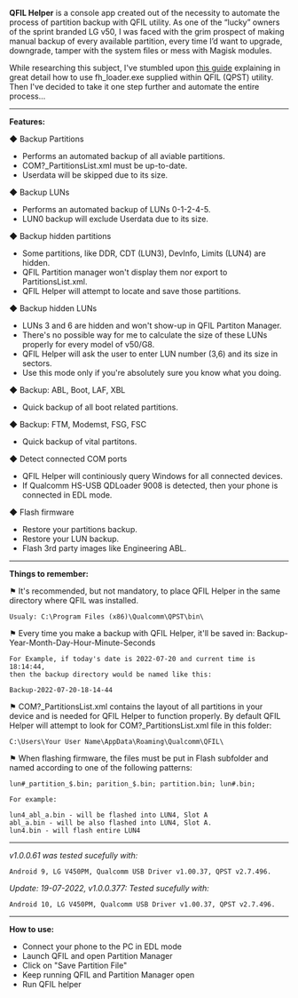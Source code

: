 <b>QFIL Helper</b> is a console app created out of the necessity to automate the process of partition backup with QFIL utility.  As one of the “lucky” owners of the sprint branded LG v50, I was faced with the grim prospect of making manual backup of every available partition, every time I’d want to upgrade, downgrade, tamper with the system files or mess with Magisk modules. 

While researching this subject, I've stumbled upon [this guide](https://forum.xda-developers.com/t/tutorial-full-flash-backup-and-restore.4362809/) explaining in great detail how to use fh_loader.exe supplied within QFIL (QPST) utility. Then I've decided to take it one step further and automate the entire process…

<hr>

<b>Features:</b>

◆ Backup Partitions
<ul>
<li>	Performs an automated backup of all aviable partitions. </li>
<li>	COM?_PartitionsList.xml must be up-to-date. </li>
<li>	Userdata will be skipped due to its size. </li>
</ul>

◆ Backup LUNs
<ul>
<li>	Performs an automated backup of LUNs 0-1-2-4-5.</li>
<li>	LUN0 backup will exclude Userdata due to its size.</li>
</ul>

◆ Backup hidden partitions
<ul>
<li>	Some partitions, like DDR, CDT  (LUN3), DevInfo, Limits (LUN4) are hidden.</li>
<li>	QFIL Partition manager won't display them nor export to PartitionsList.xml.</li>
<li>	QFIL Helper will attempt to locate and save those partitions.</li>
</ul>

◆ Backup hidden LUNs
<ul>
<li>	LUNs 3 and 6 are hidden and won't show-up in QFIL Partiton Manager.</li>
<li>	There's no possible way for me to calculate the size of these LUNs properly for every model of v50/G8.</li>
<li>  QFIL Helper will ask the user to enter LUN number (3,6) and its size in sectors.</li>
<li>  Use this mode only if you're absolutely sure you know what you doing.</li>
</ul>

◆ Backup: ABL, Boot, LAF, XBL
<ul>
<li>	Quick backup of all boot related partitions.</li>
</ul>

◆ Backup: FTM, Modemst, FSG, FSC
<ul>
<li>	Quick backup of vital partitons.</li>
</ul>

◆ Detect connected COM ports
<ul>
<li>	QFIL Helper will continiously query Windows for all connected devices.</li>
<li>	If Qualcomm HS-USB QDLoader 9008 is detected, then your phone is connected in EDL mode.</li>
</ul>

◆ Flash firmware
<ul>
<li>	Restore your partitions backup.</li>
<li>	Restore your LUN backup.</li>
<li>	Flash 3rd party images like Engineering ABL.</li>
</ul>

<hr>

<b>Things to remember:</b>

⚑ It's recommended, but not mandatory, to place QFIL Helper in the same directory where QFIL was installed.

	Usualy: C:\Program Files (x86)\Qualcomm\QPST\bin\

⚑ Every time you make a backup with QFIL Helper, it'll be saved in: Backup-Year-Month-Day-Hour-Minute-Seconds

	For Example, if today's date is 2022-07-20 and current time is 18:14:44,
	then the backup directory would be named like this:
	
	Backup-2022-07-20-18-14-44
	
⚑ COM?_PartitionsList.xml contains the layout of all partitions in your device and is needed for QFIL Helper to function properly. 
By default QFIL Helper will attempt to look for COM?_PartitionsList.xml file in this folder: 

	C:\Users\Your User Name\AppData\Roaming\Qualcomm\QFIL\

⚑ When flashing firmware, the files must be put in Flash subfolder and named according to one of the following patterns:</li>
			
	lun#_partition_$.bin; parition_$.bin; partition.bin; lun#.bin;
		
	For example:
		
	lun4_abl_a.bin - will be flashed into LUN4, Slot A
	abl_a.bin - will be also flashed into LUN4, Slot A.
	lun4.bin - will flash entire LUN4
	
<hr>

<i>v1.0.0.61 was tested sucefully with:</i>

	Android 9, LG V450PM, Qualcomm USB Driver v1.00.37, QPST v2.7.496. 

<i>Update: 19-07-2022, v1.0.0.377: Tested sucefully with:</i>

	Android 10, LG V450PM, Qualcomm USB Driver v1.00.37, QPST v2.7.496. 
	
<hr>

<b>How to use:</b>
<ul>
<li>Connect your phone to the PC in EDL mode</li>
<li>Launch QFIL and open Partition Manager</li>
<li>Click on "Save Partition File"</li>
<li>Keep running QFIL and Partition Manager open</li>
<li>Run QFIL helper</li>
</ul>
